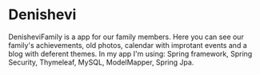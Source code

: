 
# Denishevi
DenisheviFamily is a app for our family members. Here you can see our family's achievements, old photos, calendar with improtant events and a blog with deferent themes.
In my app I'm using: Spring framework, Spring Security, Thymeleaf, MySQL, ModelMapper, Spring Jpa.
